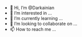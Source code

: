 - 👋 Hi, I’m @Darkainian
- 👀 I’m interested in ...
- 🌱 I’m currently learning ...
- 💞️ I’m looking to collaborate on ...
- 📫 How to reach me ...

<!---
Darkainian/Darkainian is a ✨ special ✨ repository because its `README.md` (this file) appears on your GitHub profile.
You can click the Preview link to take a look at your changes.
--->

